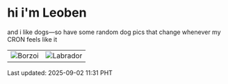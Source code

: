 # hi i'm Leoben

and i like dogs—so have some random dog pics that change whenever my CRON feels like it

|  |  |
|--------|----------|
| ![Borzoi](https://random-dog-vercel.vercel.app/api/random-borzoi?v=1756783863) | ![Labrador](https://random-dog-vercel.vercel.app/api/random-labrador?v=1756783863) |

Last updated: 2025-09-02 11:31 PHT
